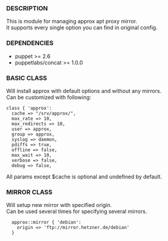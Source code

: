 ### DESCRIPTION

This is module for managing approx apt proxy mirror.  
It supports every single option you can find in original config.

### DEPENDENCIES
* puppet >= 2.6
* puppetlabs/concat >= 1.0.0

### BASIC CLASS
Will install approx with default options and without any mirrors.  
Can be customized with following:

```puppet
class { 'approx':
  cache => "/srv/approx/",
  max_rate => 10,
  max_redirects => 10,
  user => approx,
  group => approx,
  syslog => daemon,
  pdiffs => true,
  offline => false,
  max_wait => 10,
  verbose => false,
  debug => false,
```
All params except $cache is optional and undefined by default.

### MIRROR CLASS
Will setup new mirror with specified origin.  
Can be used several times for specifying several mirrors.

```puppet
  approx::mirror { 'debian':
    origin => 'ftp://mirror.hetzner.de/debian'
  }
```
